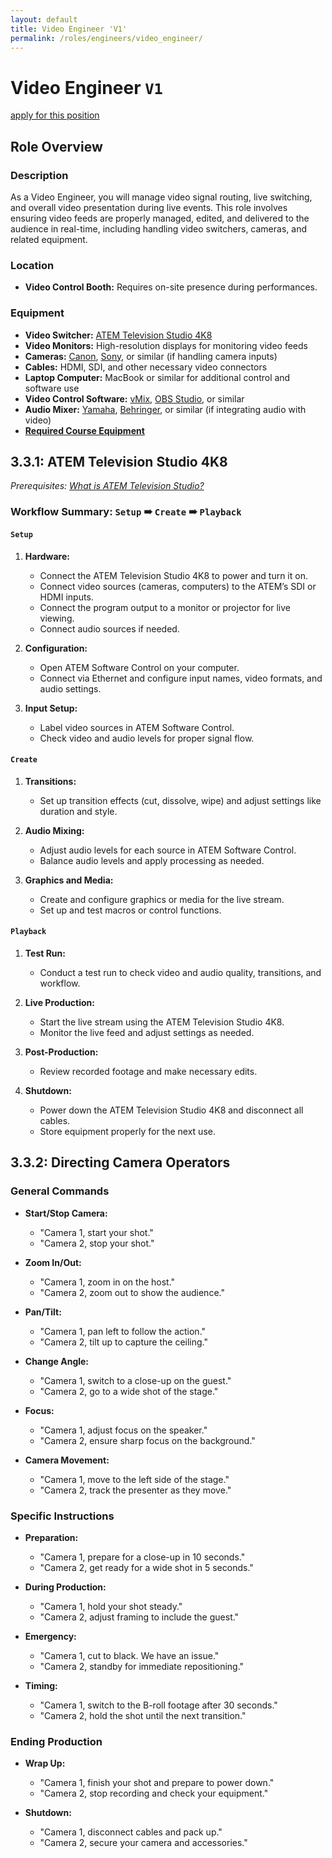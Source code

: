 ```yaml
---
layout: default
title: Video Engineer 'V1'
permalink: /roles/engineers/video_engineer/
---
```


# Video Engineer `V1`

[apply for this position](../apply/video_engineer_apply.md)

## Role Overview

### Description

As a Video Engineer, you will manage video signal routing, live switching, and overall video presentation during live events. This role involves ensuring video feeds are properly managed, edited, and delivered to the audience in real-time, including handling video switchers, cameras, and related equipment.

### Location

- **Video Control Booth:** Requires on-site presence during performances.

### Equipment

- **Video Switcher:** [ATEM Television Studio 4K8](https://www.blackmagicdesign.com/products/atemtelevisionstudio/)
- **Video Monitors:** High-resolution displays for monitoring video feeds
- **Cameras:** [Canon](https://www.usa.canon.com/internet/portal/us/home/products/list/camcorders/), [Sony](https://www.sony.com/electronics/camcorders), or similar (if handling camera inputs)
- **Cables:** HDMI, SDI, and other necessary video connectors
- **Laptop Computer:** MacBook or similar for additional control and software use
- **Video Control Software:** [vMix](https://www.vmix.com/), [OBS Studio](https://obsproject.com/), or similar
- **Audio Mixer:** [Yamaha](https://www.yamaha.com/products/proaudio/mixers/), [Behringer](https://www.behringer.com/EN/Products/X32.aspx), or similar (if integrating audio with video)
- **[Required Course Equipment](../../info/syllabus.md)**

## 3.3.1: ATEM Television Studio 4K8

*Prerequisites: [What is ATEM Television Studio?](https://www.blackmagicdesign.com/products/atemtelevisionstudio/)*

### Workflow Summary: `Setup` ➠ `Create` ➠ `Playback`

#### `Setup`
1. **Hardware:**
   - Connect the ATEM Television Studio 4K8 to power and turn it on.
   - Connect video sources (cameras, computers) to the ATEM’s SDI or HDMI inputs.
   - Connect the program output to a monitor or projector for live viewing.
   - Connect audio sources if needed.

2. **Configuration:**
   - Open ATEM Software Control on your computer.
   - Connect via Ethernet and configure input names, video formats, and audio settings.

3. **Input Setup:**
   - Label video sources in ATEM Software Control.
   - Check video and audio levels for proper signal flow.

#### `Create`
1. **Transitions:**
   - Set up transition effects (cut, dissolve, wipe) and adjust settings like duration and style.

2. **Audio Mixing:**
   - Adjust audio levels for each source in ATEM Software Control.
   - Balance audio levels and apply processing as needed.

3. **Graphics and Media:**
   - Create and configure graphics or media for the live stream.
   - Set up and test macros or control functions.

#### `Playback`
1. **Test Run:**
   - Conduct a test run to check video and audio quality, transitions, and workflow.

2. **Live Production:**
   - Start the live stream using the ATEM Television Studio 4K8.
   - Monitor the live feed and adjust settings as needed.

3. **Post-Production:**
   - Review recorded footage and make necessary edits.

4. **Shutdown:**
   - Power down the ATEM Television Studio 4K8 and disconnect all cables.
   - Store equipment properly for the next use.

## 3.3.2: Directing Camera Operators

### General Commands

- **Start/Stop Camera:**
  - "Camera 1, start your shot."
  - "Camera 2, stop your shot."

- **Zoom In/Out:**
  - "Camera 1, zoom in on the host."
  - "Camera 2, zoom out to show the audience."

- **Pan/Tilt:**
  - "Camera 1, pan left to follow the action."
  - "Camera 2, tilt up to capture the ceiling."

- **Change Angle:**
  - "Camera 1, switch to a close-up on the guest."
  - "Camera 2, go to a wide shot of the stage."

- **Focus:**
  - "Camera 1, adjust focus on the speaker."
  - "Camera 2, ensure sharp focus on the background."

- **Camera Movement:**
  - "Camera 1, move to the left side of the stage."
  - "Camera 2, track the presenter as they move."

### Specific Instructions

- **Preparation:**
  - "Camera 1, prepare for a close-up in 10 seconds."
  - "Camera 2, get ready for a wide shot in 5 seconds."

- **During Production:**
  - "Camera 1, hold your shot steady."
  - "Camera 2, adjust framing to include the guest."

- **Emergency:**
  - "Camera 1, cut to black. We have an issue."
  - "Camera 2, standby for immediate repositioning."

- **Timing:**
  - "Camera 1, switch to the B-roll footage after 30 seconds."
  - "Camera 2, hold the shot until the next transition."

### Ending Production

- **Wrap Up:**
  - "Camera 1, finish your shot and prepare to power down."
  - "Camera 2, stop recording and check your equipment."

- **Shutdown:**
  - "Camera 1, disconnect cables and pack up."
  - "Camera 2, secure your camera and accessories."
